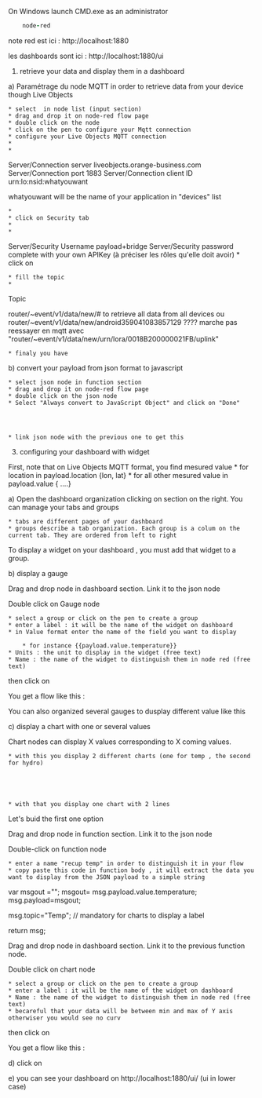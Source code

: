 On Windows launch CMD.exe as an administrator 

```ruby
    node-red
```

note red est ici : http://localhost:1880

les dashboards sont ici : http://localhost:1880/ui

1) retrieve your data and display them in a dashboard

a) Paramétrage du node MQTT in order to retrieve data from your device though Live Objects 


	* select  in node list (input section) 
	* drag and drop it on node-red flow page
	* double click on the node 
	* click on the pen to configure your Mqtt connection 
	* configure your Live Objects MQTT connection 
	* 
	* 





Server/Connection
server
liveobjects.orange-business.com
Server/Connection
port
1883
Server/Connection
client ID
urn:lo:nsid:whatyouwant

whatyouwant will be the name of your application in "devices" list





	* 
	* click on Security tab
	* 
	* 




Server/Security
Username
payload+bridge
Server/Security
password
complete with your own APIKey (à préciser les rôles qu'elle doit avoir)
	* click on 




	* fill the topic 
	* 





Topic

router/~event/v1/data/new/#
to retrieve all data from all devices
ou 
router/~event/v1/data/new/android359041083857129  ???? marche pas 
reessayer en mqtt avec  "router/~event/v1/data/new/urn/lora/0018B200000021FB/uplink"

	* finaly you have 




b) convert your payload from json format to javascript

	* select json node in function section
	* drag and drop it on node-red flow page
	* double click on the json node 
	* Select "Always convert to JavaScript Object" and click on "Done"




	* link json node with the previous one to get this





3) configuring your dashboard with widget

First, note that on Live Objects MQTT format, you find mesured value 
	* for location in payload.location {lon, lat}
	* for all other mesured value in payload.value { ....}



a) Open the dashboard organization clicking on   section on the right.
You can manage your tabs and groups

	* tabs are different pages of your dashboard
	* groups describe a tab organization. Each group is a colum on the current tab. They are ordered from left to right



To display a widget on your dashboard , you must add that widget to a group.

b) display a gauge

Drag and drop node in dashboard section. Link it to the json node



Double click on Gauge node 


	* select a group or click on the pen to create a group
	* enter a label : it will be the name of the widget on dashboard
	* in Value format enter the name of the field you want to display 

		* for instance {{payload.value.temperature}} 
	* Units : the unit to display in the widget (free text)
	* Name : the name of the widget to distinguish them in node red (free text)


then click on 



You get a flow like this : 



You can also organized several gauges to dusplay different value like this 



c) display a chart with one or several values

Chart nodes can display X values corresponding to X coming values.


	* with this you display 2 different charts (one for temp , the second for hydro)





	* with that you display one chart with 2 lines 






Let's buid the first one option

Drag and drop node in function section. Link it to the json node

Double-click on function node 

	* enter a name "recup temp" in order to distinguish it in your flow
	* copy paste this code in function body , it will extract the data you want to display from the JSON payload to a simple string



var msgout ="";
msgout= msg.payload.value.temperature;
msg.payload=msgout;

msg.topic="Temp"; // mandatory for charts to display a label

return msg;


Drag and drop node in dashboard section. Link it to the previous function node.


Double click on chart node 

	* select a group or click on the pen to create a group
	* enter a label : it will be the name of the widget on dashboard
	* Name : the name of the widget to distinguish them in node red (free text)
	* becareful that your data will be between min and max of Y axis otherwiser you would see no curv


then click on  







You get a flow like this : 



d) click on 

e) you can see your dashboard on http://localhost:1880/ui/  (ui in lower case)
